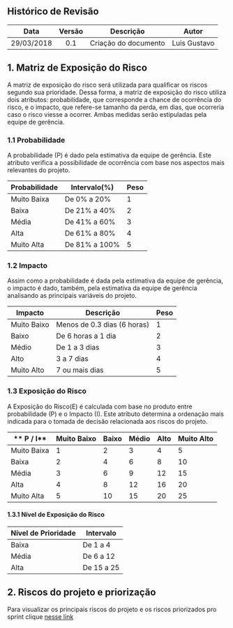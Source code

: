 ## Histórico de Revisão

| Data | Versão | Descrição | Autor |
|:----:|:------:|:---------:|:-----:|
| 29/03/2018 | 0.1 | Criação do documento | Luis Gustavo |


## 1. Matriz de Exposição do Risco

A matriz de exposição do risco será utilizada para qualificar os riscos segundo sua prioridade. Dessa forma, a matriz de exposição do risco utiliza dois atributos: probabilidade, que corresponde a chance de ocorrência do risco, e o impacto, que refere-se tamanho da perda, em dias, que ocorreria caso o risco viesse a ocorrer. Ambas medidas serão estipuladas pela equipe de gerência.

### 1.1 Probabilidade

A probabilidade (P) é dado pela estimativa da equipe de gerência. Este atributo verifica a possibilidade de ocorrência com base nos aspectos mais relevantes do projeto.

  |**Probabilidade**   |**Intervalo(%)**  | **Peso**|
  |------------------- |----------------- |----------|
  |Muito Baixa         |De 0% a 20%          |  1|
  |Baixa               |De 21% a 40%        |   2|
  |Média               |De 41% a 60%        |    3|
  |Alta                |De 61% a 80%       |     4|
  |Muito Alta          |De 81% a 100%     |      5|

### 1.2 Impacto

Assim como a probabilidade é dada pela estimativa da equipe de gerência, o impacto é dado, também, pela estimativa da equipe de gerência analisando as principais variáveis do projeto.

  |**Impacto**   |**Descrição**                                       |**Peso**|
  |------------- |--------------------------------------------------- |----------|
  |Muito Baixo   |Menos de 0.3 dias (6 horas)                  |1|
  |Baixo         |De 6 horas a 1 dia                 |2|
  |Médio         |De 1 a 3 dias   |3|
  |Alto          |3 a 7 dias                    |4|
  |Muito Alto    |7 ou mais dias                  |5|


### 1.3 Exposição do Risco

A Exposição do Risco(E) é calculada com base no produto entre probabilidade (P)  e o Impacto (I). Este atributo determina a ordenação mais indicada para o tomada de decisão relacionada aos riscos do projeto.

 | ** P / I**    | Muito Baixo  | Baixo  | Médio   |Alto   |Muito Alto|
 | -------------| -------------| -------| ------- |------ |------------|
 | Muito Baixa |  1            | 2      | 3       |4      |5|
 | Baixa       |  2            | 4      | 6       |8      |10|
 | Média       |  3            | 6      | 9       |12     |15|
 | Alta        |  4            | 8      | 12      |16     |20|
 | Muito Alta  |  5            | 10     | 15      |20     |25|

#### 1.3.1 Nível de Exposição do Risco

| Nível de Prioridade | Intervalo |
| -------------| -------------|
| Baixa | De 1 a 4 |
| Média | De 6 a 12 |
| Alta | De 15 a 25 |

## 2. Riscos do projeto e priorização

Para visualizar os principais riscos do projeto e os riscos priorizados pro sprint clique [nesse link](https://docs.google.com/spreadsheets/d/1K6oxspA7JK-XiOPEHABS56DqX9O8WnunRu-7U4CFYZ0/edit?usp=sharing)